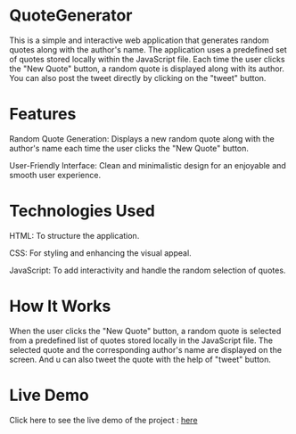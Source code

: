 # QuoteGenerator
This is a simple and interactive web application that generates random quotes along with the author's name. The application uses a predefined set of quotes stored locally within the JavaScript file. Each time the user clicks the "New Quote" button, a random quote is displayed along with its author. You can also post the tweet directly by clicking on the "tweet" button.

# Features
Random Quote Generation: Displays a new random quote along with the author's name each time the user clicks the "New Quote" button.

User-Friendly Interface: Clean and minimalistic design for an enjoyable and smooth user experience.

# Technologies Used
HTML: To structure the application.

CSS: For styling and enhancing the visual appeal.

JavaScript: To add interactivity and handle the random selection of quotes.

# How It Works
When the user clicks the "New Quote" button, a random quote is selected from a predefined list of quotes stored locally in the JavaScript file.
The selected quote and the corresponding author's name are displayed on the screen. And u can also tweet the quote with the help of "tweet" button.

# Live Demo
Click here to see the live demo of the project : [here](https://ani1070git.github.io/QuoteGenerator/)
